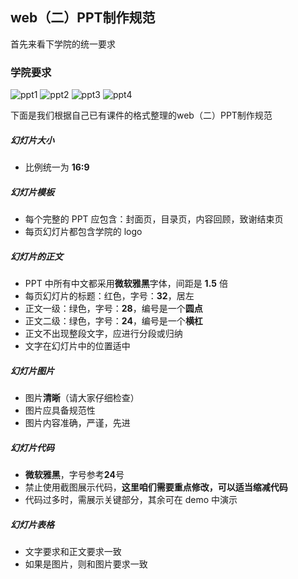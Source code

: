 ## web（二）PPT制作规范

首先来看下学院的统一要求

### 学院要求

![ppt1](image/PPT1.png)
![ppt2](image/PPT2.png)
![ppt3](image/PPT3.png)
![ppt4](image/PPT4.png)

下面是我们根据自己已有课件的格式整理的web（二）PPT制作规范

##### 幻灯片大小

- 比例统一为 **16:9**

##### 幻灯片模板

- 每个完整的 PPT 应包含：封面页，目录页，内容回顾，致谢结束页
- 每页幻灯片都包含学院的 logo

##### 幻灯片的正文

- PPT 中所有中文都采用**微软雅黑**字体，间距是 **1.5** 倍
- 每页幻灯片的标题：红色，字号：**32**，居左
- 正文一级：绿色，字号：**28**，编号是一个**圆点**
- 正文二级：绿色，字号：**24**，编号是一个**横杠**
- 正文不出现整段文字，应进行分段或归纳
- 文字在幻灯片中的位置适中

##### 幻灯片图片

- 图片**清晰**（请大家仔细检查）
- 图片应具备规范性
- 图片内容准确，严谨，先进

##### 幻灯片代码

- **微软雅黑**，字号参考**24**号
- 禁止使用截图展示代码，**这里咱们需要重点修改，可以适当缩减代码**
- 代码过多时，需展示关键部分，其余可在 demo 中演示

##### 幻灯片表格

- 文字要求和正文要求一致
- 如果是图片，则和图片要求一致



